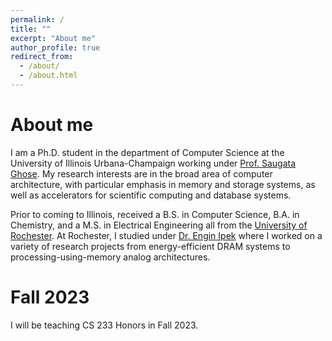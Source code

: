 ```yaml
---
permalink: /
title: ""
excerpt: "About me"
author_profile: true
redirect_from: 
  - /about/
  - /about.html
---
```


About me
======

I am a Ph.D. student in the department of Computer Science at the University of Illinois Urbana-Champaign working under [Prof. Saugata Ghose](https://ghose.cs.illinois.edu/index.html).
My research interests are in the broad area of computer architecture, with particular emphasis in memory and storage systems, as well as accelerators for scientific computing and database systems. 

Prior to coming to Illinois, received a B.S. in Computer Science, B.A. in Chemistry, and a M.S. in Electrical Engineering all from the [University of Rochester](https://rochester.edu/).
At Rochester, I studied under [Dr. Engin Ipek](https://www.cs.rochester.edu/u/ipek/Home.html) where I worked on a variety of research projects from energy-efficient DRAM systems to processing-using-memory analog architectures.


Fall 2023
======

I will be teaching CS 233 Honors in Fall 2023.
